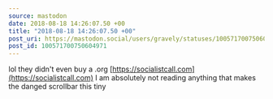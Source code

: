 ```yaml
---
source: mastodon
date: 2018-08-18 14:26:07.50 +00
title: "2018-08-18 14:26:07.50 +00"
post_uri: https://mastodon.social/users/gravely/statuses/100571700750604971
post_id: 100571700750604971
---
```

lol they didn't even buy a .org [https://socialistcall.com](https://socialistcall.com) I am absolutely not reading anything that makes the danged scrollbar this tiny


